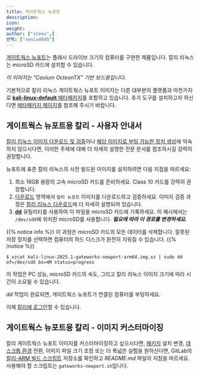```yaml
---
title: 게이트웍스 뉴포트
description:
icon:
weight:
author: ["steev",]
번역: ["xenix4845"]
---
```


[게이트웍스 뉴포트](https://www.gateworks.com/products/industrial-single-board-computers/octeon-tx-single-board-computers-gateworks-newport/)는 플래시 드라이브 크기의 컴퓨터를 구현한 제품입니다. 칼리 리눅스는 microSD 카드에 설치할 수 있습니다.

_이 이미지는 "Cavium OcteonTX" 기반 보드용입니다._

기본적으로 칼리 리눅스 게이트웍스 뉴포트 이미지는 다른 대부분의 플랫폼과 마찬가지로 [**kali-linux-default** 메타패키지](/docs/general-use/metapackages/)를 포함하고 있습니다. 추가 도구를 설치하고자 하신다면 [메타패키지 페이지](/docs/general-use/metapackages/)를 참조해 주시기 바랍니다.

## 게이트웍스 뉴포트용 칼리 - 사용자 안내서

[칼리 리눅스 이미지 다운로드 및 검증](/docs/introduction/download-official-kali-linux-images/)이나 [해당 이미지로 부팅 가능한 장치 생성](/docs/usb/live-usb-install-with-windows/)에 익숙하지 않으시다면, 이러한 주제에 대해 더 자세히 설명한 전문 문서를 참조하시길 강력히 권장합니다.

뉴포트에 표준 칼리 리눅스의 사전 빌드된 이미지를 설치하려면 다음 지침을 따르세요:

1. 최소 16GB 용량의 고속 microSD 카드를 준비하세요. Class 10 카드를 강력히 권장합니다.
2. [다운로드](/get-kali/) 영역에서 `칼리 뉴포트` 이미지를 다운로드하고 검증하세요. 이미지 검증 과정은 [칼리 리눅스 다운로드](/docs/introduction/download-official-kali-linux-images/)에 더 자세히 설명되어 있습니다.
3. **[dd](https://manpages.debian.org/testing/coreutils/dd.1.en.html)** 유틸리티를 사용하여 이 파일을 microSD 카드에 기록하세요. 이 예시에서는 `/dev/sdX`에 위치한 microSD를 사용합니다. **_필요에 따라 이 경로를 변경하세요._**

{{% notice info %}}
이 과정은 microSD 카드의 모든 데이터를 삭제합니다. 잘못된 저장 장치를 선택하면 컴퓨터의 하드 디스크가 완전히 지워질 수 있습니다.
{{% /notice %}}

```console
$ xzcat kali-linux-2025.1-gateworks-newport-arm64.img.xz | sudo dd of=/dev/sdX bs=4M status=progress
```

이 작업은 PC 성능, microSD 카드의 속도, 그리고 칼리 리눅스 이미지 크기에 따라 시간이 소요될 수 있습니다.

_dd_ 작업이 완료되면, 게이트웍스 뉴포트가 연결된 컴퓨터를 부팅하세요.

이제 [칼리에 로그인](/docs/introduction/default-credentials/)할 수 있습니다.

## 게이트웍스 뉴포트용 칼리 - 이미지 커스터마이징

칼리 게이트웍스 뉴포트 이미지를 커스터마이징하고 싶으시다면, [패키지](/docs/general-use/metapackages/) 설치 변경, [데스크톱 환경](/docs/general-use/switching-desktop-environments/) 전환, 이미지 파일 크기 조정 또는 더 폭넓은 실험을 원하신다면, GitLab의 [칼리-ARM 빌드 스크립트](https://gitlab.com/kalilinux/build-scripts/kali-arm) 저장소를 확인하고 _README.md_ 파일의 지침을 따르세요. 사용해야 할 스크립트는 `gateworks-newport.sh`입니다.
